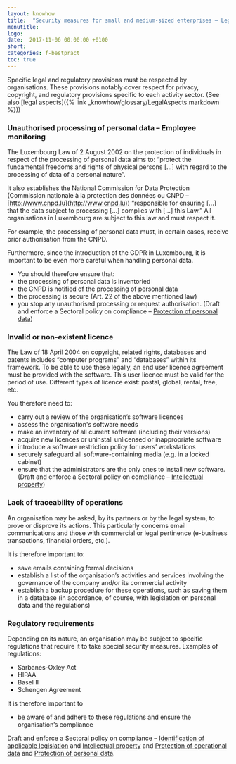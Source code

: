 ```yaml
---
layout: knowhow
title:  "Security measures for small and medium-sized enterprises – Legal aspects"
menutitle:
logo:
date:  2017-11-06 00:00:00 +0100
short:
categories: f-bestpract
toc: true
---
```

Specific legal and regulatory provisions must be respected by organisations. These provisions notably cover respect for privacy, copyright, and regulatory provisions specific to each activity sector. (See also [legal aspects]({% link _knowhow/glossary/LegalAspects.markdown %}))

<h3 class="titre-page">Unauthorised processing of personal data – Employee monitoring</h3>
The Luxembourg Law of 2 August 2002 on the protection of individuals in respect of the processing of personal data aims to: “protect the fundamental freedoms and rights of physical persons [...] with regard to the processing of data of a personal nature”.

It also establishes the National Commission for Data Protection (Commission nationale à la protection des données ou CNPD – [http://www.cnpd.lu](http://www.cnpd.lu)) “responsible for ensuring [...] that the data subject to processing [...] complies with [...] this Law.” All organisations in Luxembourg are subject to this law and must respect it.

For example, the processing of personal data must, in certain cases, receive prior authorisation from the CNPD.

Furthermore, since the introduction of the GDPR in Luxembourg, it is important to be even more careful when handling personal data.

* You should therefore ensure that:
* the processing of personal data is inventoried
* the CNPD is notified of the processing of personal data
* the processing is secure (Art. 22 of the above mentioned law)
* you stop any unauthorised processing or request authorisation. (Draft and enforce a Sectoral policy on compliance – [Protection of personal data]({{site.url}}/knowhow/cisoapproach/SecurityPolicy-Compliance.html#personal-data-protection))

<h3 class="titre-page">Invalid or non-existent licence</h3>
The Law of 18 April 2004 on copyright, related rights, databases and patents includes “computer programs” and “databases” within its framework. To be able to use these legally, an end user licence agreement must be provided with the software. This user licence must be valid for the period of use. Different types of licence exist: postal, global, rental, free, etc.

You therefore need to:

* carry out a review of the organisation’s software licences
* assess the organisation's software needs
* make an inventory of all current software (including their versions)
* acquire new licences or uninstall unlicensed or inappropriate software
* introduce a software restriction policy for users’ workstations
* securely safeguard all software-containing media (e.g. in a locked cabinet)
* ensure that the administrators are the only ones to install new software. (Draft and enforce a Sectoral policy on compliance – [Intellectual property]({{site.url}}/knowhow/cisoapproach/SecurityPolicy-Compliance.html#intellectual-property))

<h3 class="titre-page">Lack of traceability of operations</h3>
An organisation may be asked, by its partners or by the legal system, to prove or disprove its actions. This particularly concerns email communications and those with commercial or legal pertinence (e-business transactions, financial orders, etc.).

It is therefore important to:

* save emails containing formal decisions
* establish a list of the organisation’s activities and services involving the governance of the company and/or its commercial activity
* establish a backup procedure for these operations, such as saving them in a database (in accordance, of course, with legislation on personal data and the regulations)

<h3 class="titre-page">Regulatory requirements</h3>
Depending on its nature, an organisation may be subject to specific regulations that require it to take special security measures. Examples of regulations:

* Sarbanes-Oxley Act
* HIPAA
* Basel II
* Schengen Agreement

It is therefore important to

* be aware of and adhere to these regulations and ensure the organisation’s compliance

Draft and enforce a Sectoral policy on compliance – [Identification of applicable legislation]({{site.url}}/knowhow/cisoapproach/SecurityPolicy-Compliance.html#comply-with-legislation) and [Intellectual property]({{site.url}}/knowhow/cisoapproach/SecurityPolicy-Compliance.html#intellectual-property) and [Protection of operational data]({{site.url}}/knowhow/cisoapproach/SecurityPolicy-Compliance.html#protection-of-operational-data) and [Protection of personal data]({{site.url}}/knowhow/cisoapproach/SecurityPolicy-Compliance.html#personal-data-protection).
